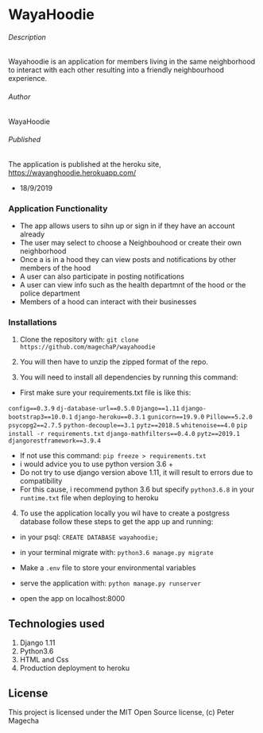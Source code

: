 # WayaHoodie
###### Description
Wayahoodie is an application for members living in the same neighborhood to 
interact with each other resulting into a friendly neighbourhood experience.
###### Author
WayaHoodie
###### Published
The application is published at the heroku site, https://wayanghoodie.herokuapp.com/
* 18/9/2019

### Application Functionality
* The app allows users to sihn up or sign in if they have an account already
* The user may select to choose a Neighbouhood or create their own neighborhood
* Once a is in a hood they can view posts and notifications by other members of the hood
* A user can also participate in posting  notifications
* A user can view info such as  the health departmnt of the hood or the police department
* Members of a hood can interact with their businesses
### Installations

1. Clone the repository with:
`git clone https://github.com/magechaP/wayahoodie`
2. You will then have to unzip the zipped format of the repo.

3. You will need to install all dependencies by running this command:
* First make sure your requirements.txt file is like this:

`config==0.3.9`
`dj-database-url==0.5.0`
`Django==1.11`
`django-bootstrap3==10.0.1`
`django-heroku==0.3.1`
`gunicorn==19.9.0`
`Pillow==5.2.0`
`psycopg2==2.7.5`
`python-decouple==3.1`
`pytz==2018.5`
`whitenoise==4.0`
`pip install -r requirements.txt`
`django-mathfilters==0.4.0`
`pytz==2019.1`
`djangorestframework==3.9.4`

* If not use this command:
`pip freeze > requirements.txt`
* i would advice you to use python version 3.6 +
* Do not try to use django version above 1.11, it will result to errors due to compatibility
* For this cause, i recommend python 3.6 but specify `python3.6.8` in your `runtime.txt` file when deploying to heroku

4. To use the application locally you wil have to create a postgress database
follow these steps to get the app up and running:
* in your psql:
`CREATE DATABASE wayahoodie;`
* in your terminal migrate with:
`python3.6 manage.py migrate`
* Make a `.env` file to store your environmental variables

* serve the application with:
`python manage.py runserver`
* open the app on localhost:8000

## Technologies used
1. Django 1.11
2. Python3.6
3. HTML and Css
4. Production deployment to heroku
## License
This project is licensed under the MIT Open Source license, (c) Peter Magecha